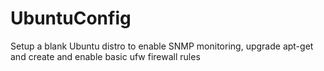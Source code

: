 # UbuntuConfig
Setup a blank Ubuntu distro to enable SNMP monitoring, upgrade apt-get and create and enable basic ufw firewall rules
